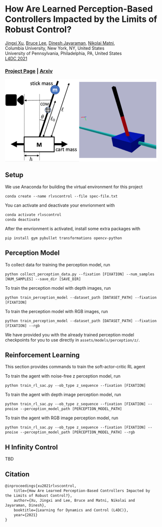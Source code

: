 # How Are Learned Perception-Based Controllers Impacted by the Limits of Robust Control?

[Jingxi Xu](https://jxu.ai),
[Bruce Lee](https://brucedlee.github.io/),
[Dinesh Jayaraman](https://www.seas.upenn.edu/~dineshj/),
[Nikolai Matni](https://nikolaimatni.github.io/),
<br>
Columbia University, New York, NY, United States<br>
University of Pennsylvania, Philadelphia, PA, United States<br>
[L4DC 2021](https://l4dc.ethz.ch/)

### [Project Page](https://jxu.ai/rl-vs-control-web/) | [Arxiv](https://arxiv.org/abs/2104.00827)

  <p align="left">
  <img src="imgs/cartpole.png" width=600>
  </p>

## Setup

We use Anaconda for building the virtual environment for this project

```
conda create --name rlvscontrol --file spec-file.txt
```

You can activate and deactivate your envrionment with

```
conda activate rlvscontrol
conda deactivate
```

After the envrionment is activated, install some extra packages with

```
pip install gym pybullet transformations opencv-python
```

## Perception Model

To collect data for training the perception model, run

```
python collect_perception_data.py --fixation [FIXATION] --num_samples [NUM_SAMPLES] --save_dir [SAVE_DIR]
```

To train the perception model with depth images, run

```
python train_perception_model --dataset_path [DATASET_PATH] --fixation [FIXATION]
```

To train the perception model with RGB images, run

```
python train_perception_model --dataset_path [DATASET_PATH] --fixation [FIXATION] --rgb
```

We have provided you with the already trained perception model checkpoints for you to use directly in `assets/models/perception/z/`.

## Reinforcement Learning

This section provides commands to train the soft-actor-critic RL agent

To train the agent with noise-free z perception model, run

```
python train_rl_sac.py --ob_type z_sequence --fixation [FIXATION]
```

To train the agent with depth image perception model, run

```
python train_rl_sac.py --ob_type z_sequence --fixation [FIXATION] --pnoise --perception_model_path [PERCEPTION_MODEL_PATH]
```

To train the agent with RGB image perception model, run

```
python train_rl_sac.py --ob_type z_sequence --fixation [FIXATION] --pnoise --perception_model_path [PERCEPTION_MODEL_PATH] --rgb
```

## H Infinity Control

TBD

## Citation

```
@inproceedings{xu2021rlvscontrol,
	title={How Are Learned Perception-Based Controllers Impacted by the Limits of Robust Control?},
	author={Xu, Jingxi and Lee, Bruce and Matni, Nikolai and Jayaraman, Dinesh},
	booktitle={Learning for Dynamics and Control (L4DC)},
	year={2021}
}
```
